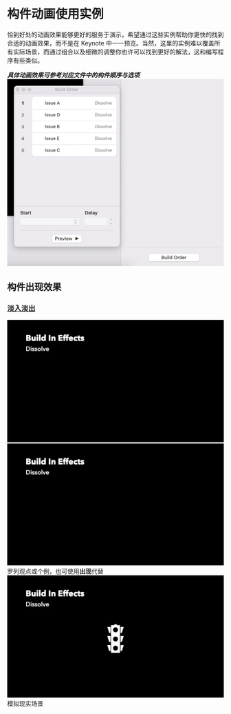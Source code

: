 # 构件动画使用实例

恰到好处的动画效果能够更好的服务于演示，希望通过这些实例帮助你更快的找到合适的动画效果，而不是在 Keynote 中一一预览。当然，这里的实例难以覆盖所有实际场景，而通过组合以及细微的调整你也许可以找到更好的解法，这和编写程序有些类似。

***具体动画效果可参考对应文件中的构件顺序与选项***
<img src="../images/build-order-and-options.png" alt="" width="600">

## 构件出现效果
### [淡入淡出](build-in-effects.key)
<img src="../images/buildInEffects-dissolve-02.gif" alt="" width="600">
<img src="../images/buildInEffects-dissolve-01.gif" alt="" width="600">
罗列观点或个例，也可使用<b>出现</b>代替
<img src="../images/buildInEffects-dissolve-03.gif" alt="" width="600">
模拟现实场景